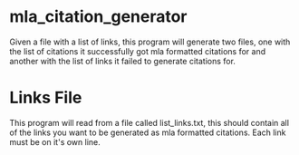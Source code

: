 # mla_citation_generator
Given a file with a list of links, this program will generate two files, one with the list of citations it successfully got mla formatted citations for and another with the list of links it failed to generate citations for.

# Links File
This program will read from a file called list_links.txt, this should contain all of the links you want to be generated as mla formatted citations.  Each link must be on it's own line.
